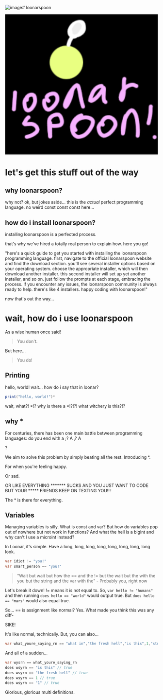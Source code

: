 <img width="1024" alt="image" src="https://github.com/hablethedev/loonarspoon/assets/168993759/04b15120-1ed7-41da-86a6-82aed7b890ec"># loonarspoon

![Comes with an amazing logo!](loogoo.png)

# let's get this stuff out of the way

## why loonarspoon?
why not?
ok, but jokes aside...
this is the *actual* perfect programming language. no weird const const const here...

## how do i install loonarspoon?
installing loonarspoon is a perfected process.

that's why we've hired a totally real person to explain how.
here you go!

"here's a quick guide to get you started with installing the loonarspoon programming language. first, navigate to the official loonarspoon website and find the download section. you'll see several installer options based on your operating system. choose the appropriate installer, which will then download another installer. this second installer will set up yet another installer, and so on. just follow the prompts at each stage, embracing the process. if you encounter any issues, the loonarspoon community is always ready to help. there's like 4 installers. happy coding with loonarspoon!"

now that's out the way...

# wait, how do i use loonarspoon

As a wise human once said!
> You don't.

But here...
> You do!

## Printing

hello, world! wait... how do i say that in loonar?
```java
print("hello, world!")*
```

wait, what?! *!?
why is there a *!?!?!
what witchery is this?!?

## why *

For centuries, there has been one main battle between programming languages: do you end with a ;? A ,? A

?

We aim to solve this problem by simply beating all the rest. Introducing *.

For when you're feeling happy.

Or sad.

OR LIKE EVERYTHING ******* SUCKS AND YOU JUST WANT TO CODE BUT YOUR ***** FRIENDS KEEP ON TEXTING YOU!!!

The * is there for everything.

## Variables

Managing variables is silly. What is const and var? But how do variables pop out of nowhere but not work in functions? And what the hell is a bigint and why can't I use a microint instead?

In Loonar, it's simple. Have a long, long, long, long, long, long, long, long look.


```java
var idiot != "you!"
var smart_person == "you!"
```

> "Wait but wait but how the == and the != but the wait but the with the you but the string and the var with the" - Probably you, right now

Let's break it down!
!= means it is not equal to. So, `var hello != "humans"` and then running `does hello == "world"` would output true. But `does hello == "mars"` would also equal true.

So... == is assignment like normal?
Yes. What made you think this was any diff-

SIKE!

It's like normal, technically. But, you can also...

```java
var what_youre_saying_rn == "what in","the fresh hell","is this",1,"stupid language?"
```

And all of a sudden...
 ```java
var wysrn == what_youre_saying_rn
does wsyrn == "is this" // true
does wsyrn == "the fresh hell" // true
does wsyrn == 1 // true
does wsyrn == "1" // true
```

Glorious, glorious multi definitions.
